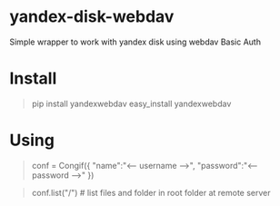 yandex-disk-webdav
==================

Simple wrapper to work with yandex disk using webdav Basic Auth

# Install
> pip install yandexwebdav
> easy_install yandexwebdav

# Using
> conf = Congif({
> "name":"<-- username -->",
> "password":"<-- password -->"
> })

> conf.list("/") # list files and folder in root folder at remote server
